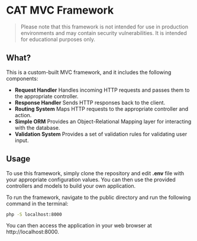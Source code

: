 # CAT MVC Framework

> Please note that this framework is not intended for use in production environments and may contain security vulnerabilities. It is intended for educational purposes only.

## What?

This is a custom-built MVC framework, and it includes the following components:

- **Request Handler** Handles incoming HTTP requests and passes them to the appropriate controller.
- **Response Handler** Sends HTTP responses back to the client.
- **Routing System** Maps HTTP requests to the appropriate controller and action.
- **Simple ORM** Provides an Object-Relational Mapping layer for interacting with the database.
- **Validation System** Provides a set of validation rules for validating user input.

## Usage

To use this framework, simply clone the repository and edit **.env** file with your appropriate configuration values. You can then use the provided controllers and models to build your own application.

To run the framework, navigate to the public directory and run the following command in the terminal:

```bash
php -S localhost:8000
```

You can then access the application in your web browser at http://localhost:8000.